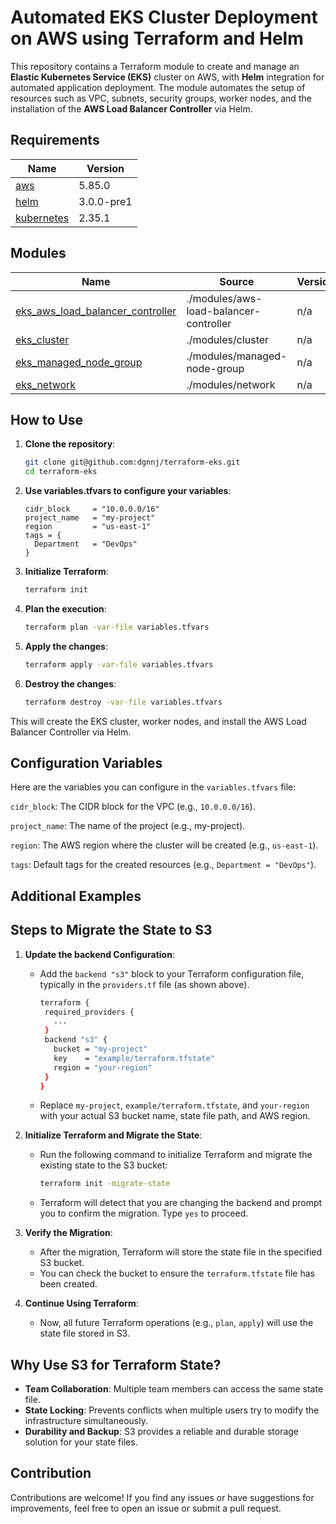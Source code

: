 # Automated EKS Cluster Deployment on AWS using Terraform and Helm

This repository contains a Terraform module to create and manage an **Elastic Kubernetes Service (EKS)** cluster on AWS, with **Helm** integration for automated application deployment. The module automates the setup of resources such as VPC, subnets, security groups, worker nodes, and the installation of the **AWS Load Balancer Controller** via Helm.

## Requirements

| Name | Version |
|------|---------|
| <a name="requirement_aws"></a> [aws](#requirement\_aws) | 5.85.0 |
| <a name="requirement_helm"></a> [helm](#requirement\_helm) | 3.0.0-pre1 |
| <a name="requirement_kubernetes"></a> [kubernetes](#requirement\_kubernetes) | 2.35.1 |

## Modules

| Name | Source | Version |
|------|--------|---------|
| <a name="module_eks_aws_load_balancer_controller"></a> [eks\_aws\_load\_balancer\_controller](#module\_eks\_aws\_load\_balancer\_controller) | ./modules/aws-load-balancer-controller | n/a |
| <a name="module_eks_cluster"></a> [eks\_cluster](#module\_eks\_cluster) | ./modules/cluster | n/a |
| <a name="module_eks_managed_node_group"></a> [eks\_managed\_node\_group](#module\_eks\_managed\_node\_group) | ./modules/managed-node-group | n/a |
| <a name="module_eks_network"></a> [eks\_network](#module\_eks\_network) | ./modules/network | n/a |

## How to Use

1. **Clone the repository**:
   ```bash
   git clone git@github.com:dgnnj/terraform-eks.git
   cd terraform-eks
   ```
2. **Use variables.tfvars to configure your variables**:
   ```hcl
   cidr_block     = "10.0.0.0/16"
   project_name   = "my-project"
   region         = "us-east-1"
   tags = {
     Department   = "DevOps"
   }
   ```
3. **Initialize Terraform**:
   ```bash
   terraform init
   ```
4. **Plan the execution**:
   ```bash
   terraform plan -var-file variables.tfvars
   ```
5. **Apply the changes**:
   ```bash
   terraform apply -var-file variables.tfvars
   ```
6. **Destroy the changes**:
   ```bash
   terraform destroy -var-file variables.tfvars
   ```
This will create the EKS cluster, worker nodes, and install the AWS Load Balancer Controller via Helm.
  
## Configuration Variables

Here are the variables you can configure in the `variables.tfvars` file:

`cidr_block`: The CIDR block for the VPC (e.g., `10.0.0.0/16`).

`project_name`: The name of the project (e.g., my-project).

`region`: The AWS region where the cluster will be created (e.g., `us-east-1`).

`tags`: Default tags for the created resources (e.g., `Department = "DevOps"`).

## Additional Examples

## Steps to Migrate the State to S3

1. **Update the backend Configuration**:
   - Add the `backend "s3"` block to your Terraform configuration file, typically in the `providers.tf` file (as shown above).
       ```bash
      terraform {
        required_providers {
          ...
        }
        backend "s3" {
          bucket = "my-project"
          key    = "example/terraform.tfstate"
          region = "your-region"
        }
      }
      ```
   - Replace `my-project`, `example/terraform.tfstate`, and `your-region` with your actual S3 bucket name, state file path, and AWS region.

2. **Initialize Terraform and Migrate the State**:
   - Run the following command to initialize Terraform and migrate the existing state to the S3 bucket:
     ```bash
     terraform init -migrate-state
     ```
   - Terraform will detect that you are changing the backend and prompt you to confirm the migration. Type `yes` to proceed.

3. **Verify the Migration**:
   - After the migration, Terraform will store the state file in the specified S3 bucket.
   - You can check the bucket to ensure the `terraform.tfstate` file has been created.

4. **Continue Using Terraform**:
   - Now, all future Terraform operations (e.g., `plan`, `apply`) will use the state file stored in S3.

## Why Use S3 for Terraform State?

- **Team Collaboration**: Multiple team members can access the same state file.
- **State Locking**: Prevents conflicts when multiple users try to modify the infrastructure simultaneously.
- **Durability and Backup**: S3 provides a reliable and durable storage solution for your state files.

## Contribution

Contributions are welcome! If you find any issues or have suggestions for improvements, feel free to open an issue or submit a pull request.

<!-- END_TF_DOCS -->
